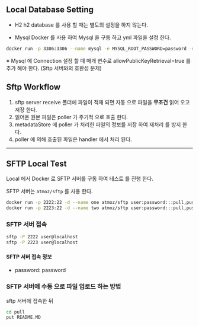 ## Local Database Setting
- H2
h2 database 를 사용 할 때는 별도의 설정을 하지 않는다.

- Mysql
Docker 를 사용 하여 Mysql 을 구동 하고 yml 파일을 설정 한다.

```bash
docker run -p 3306:3306 --name mysql -e MYSQL_ROOT_PASSWORD=password -d mysql
```
※ Mysql 에 Connection 설정 할 때 매개 변수로 allowPublicKeyRetrieval=true 를 추가 해야 한다. (Sftp 서버와의 호환성 문제)

## Sftp Workflow

1. sftp server receive 폴더에 파일이 적재 되면 자동 으로 파일을 **무조건** 읽어 오고 저장 한다.
2. 읽어온 원본 파일은 poller 가 주기적 으로 호출 한다.
3. metadataStore 에 poller 가 처리한 파일의 정보를 저장 하여 재처리 를 방지 한다.
4. poller 에 의해 호출된 파일은 handler 에서 처리 된다.

---

## SFTP Local Test
Local 에서 Docker 로 SFTP 서버를 구동 하여 테스트 를 진행 한다.

SFTP 서버는 `atmoz/sftp` 를 사용 한다.

```bash
docker run -p 2222:22 -d --name one atmoz/sftp user:password:::pull,push
docker run -p 2223:22 -d --name two atmoz/sftp user:password:::pull,push
```

### SFTP 서버 접속
```bash
sftp -P 2222 user@localhost
sftp -P 2223 user@localhost
```

#### SFTP 서버 접속 정보
- password: password

### SFTP 서버에 수동 으로 파일 업로드 하는 방법

sftp 서버에 접속한 뒤
```bash
cd pull
put README.MD
```
